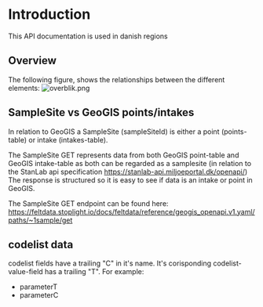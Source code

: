 # Introduction
This API documentation is used in danish regions 


## Overview
The following figure, shows the relationships between the different elements:
 ![overblik.png](https://stoplight.io/api/v1/projects/cHJqOjQ3OTc0/images/yQqe0A07hVg)

## SampleSite vs GeoGIS points/intakes
In relation to GeoGIS a SampleSite (sampleSiteId) is either a point (points-table) or intake (intakes-table). 

The SampleSite GET represents data from both GeoGIS point-table and GeoGIS intake-table as both can be regarded as a samplesite (in relation to the StanLab api specification https://stanlab-api.miljoeportal.dk/openapi/)
The response is structured so it is easy to see if data is an intake or point in GeoGIS.

The SampleSite GET endpoint can be found here: https://feltdata.stoplight.io/docs/feltdata/reference/geogis_openapi.v1.yaml/paths/~1sample/get

## codelist data
codelist fields have a trailing "C" in it's name. It's corisponding codelist-value-field has a trailing "T".
For example:
 - parameterT
 - parameterC






